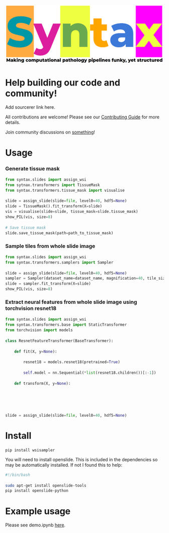 <p align="center">
    <br>
    <img src="docs/source/imgs/syntax_logo_text.png" width="600"/>
    <br>
<p>

# Help building our code and community!

Add sourcerer link here.

All contributions are welcome! Please see our [Contributing Guide](https://github.com/jgamper/wsi-syntax) for more details.

Join community discussions on [something]()!

# Usage

### Generate tissue mask
```python
from syntax.slides import assign_wsi
from sytnax.transformers import TissueMask
from syntax.transformers.tissue_mask import visualise

slide = assign_slide(slide=file, level0=40, hdf5=None)
slide = TissueMask().fit_transform(X=slide)
vis = visualise(slide=slide, tissue_mask=slide.tissue_mask)
show_PIL(vis, size=8)

# Save tissue mask
slide.save_tissue_mask(path=path_to_tissue_mask)
```

### Sample tiles from whole slide image
```python
from syntax.slides import assign_wsi
from syntax.transformers.samplers import Sampler

slide = assign_slide(slide=file, level0=40, hdf5=None)
sampler = Sampler(dataset_name=dataset_name, magnification=40, tile_size=256, ignore_bg=True, max_per_class=20)
slide = sampler.fit_transform(X=slide)
show_PIL(vis, size=8)
```

### Extract neural features from whole slide image using torchvision resnet18
```python
from syntax.slides import assign_wsi
from syntax.transformers.base import StaticTransformer
from torchvision import models

class ResnetFeatureTransformer(BaseTransformer):

    def fit(X, y=None):

        resnet18 = models.resnet18(pretrained=True)

        self.model = nn.Sequential(*list(resnet18.children())[:-1])

    def transform(X, y=None):





slide = assign_slide(slide=file, level0=40, hdf5=None)

```

# Install

`pip install wsisampler`

You will need to install openslide. This is included in the dependencies so may be automatically installed. If not I found this to help:

```bash
#!/bin/bash

sudo apt-get install openslide-tools
pip install openslide-python
```

# Example usage

Please see demo.ipynb [here](https://github.com/jgamper/WholeSlideImageSampler/blob/master/demo.ipynb).
